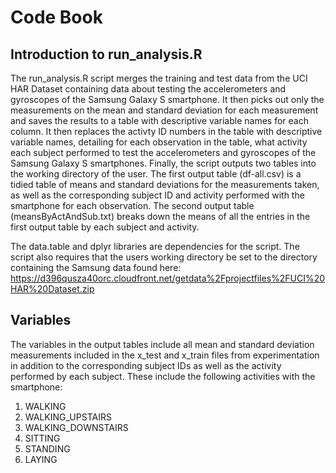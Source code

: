 
# Code Book
## Introduction to run_analysis.R
   The run_analysis.R script merges the training and test data from the UCI HAR Dataset containing data about testing the accelerometers and gyroscopes of the Samsung Galaxy S smartphone.  It then picks out only the measurements on the mean and standard deviation for each measurement and saves the results to a table with descriptive variable names for each column.  It then replaces the activty ID numbers in the table with descriptive variable names, detailing for each observation in the table, what activity each subject performed to test the accelerometers and gyroscopes of the Samsung Galaxy S smartphones. Finally, the script outputs two tables into the working directory of the user. The first output table (df-all.csv) is a tidied table of means and standard deviations for the measurements taken, as well as the corresponding subject ID and activity performed with the smartphone for each observation. The second output table (meansByActAndSub.txt) breaks down the means of all the entries in the first output table by each subject and activity.
   
   The data.table and dplyr libraries are dependencies for the script. The script also requires that the users working directory be set to the directory containing the Samsung data found here: https://d396qusza40orc.cloudfront.net/getdata%2Fprojectfiles%2FUCI%20HAR%20Dataset.zip 
## Variables
  The variables in the output tables include all mean and standard deviation measurements included in the x_test and x_train files from experimentation in addition to the corresponding subject IDs as well as the activity performed by each subject.  These include the following activities with the smartphone:
1.  WALKING
2.  WALKING_UPSTAIRS
3.  WALKING_DOWNSTAIRS
4.  SITTING
5.  STANDING
6.  LAYING





